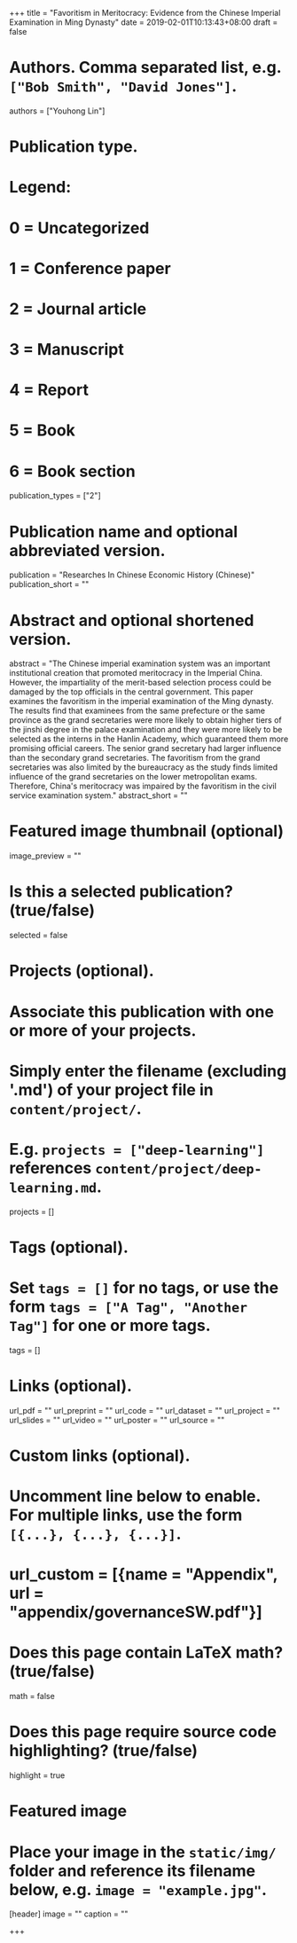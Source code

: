 +++
title = "Favoritism in Meritocracy: Evidence from the Chinese Imperial Examination in Ming Dynasty"
date = 2019-02-01T10:13:43+08:00
draft = false

# Authors. Comma separated list, e.g. `["Bob Smith", "David Jones"]`.
authors = ["Youhong Lin"]

# Publication type.
# Legend:
# 0 = Uncategorized
# 1 = Conference paper
# 2 = Journal article
# 3 = Manuscript
# 4 = Report
# 5 = Book
# 6 = Book section
publication_types = ["2"]

# Publication name and optional abbreviated version.
publication = "Researches In Chinese Economic History (Chinese)"
publication_short = ""

# Abstract and optional shortened version.
abstract = "The Chinese imperial examination system was an important institutional creation that promoted meritocracy in the Imperial China. However, the impartiality of the merit-based selection process could be damaged by the top officials in the central government. This paper examines the favoritism in the imperial examination of the Ming dynasty. The results find that examinees from the same prefecture or the same province as the grand secretaries were more likely to obtain higher tiers of the jinshi degree in the palace examination and they were more likely to be selected as the interns in the Hanlin Academy, which guaranteed them more promising official careers. The senior grand secretary had larger influence than the secondary grand secretaries. The favoritism from the grand secretaries was also limited by the bureaucracy as the study finds limited influence of the grand secretaries on the lower metropolitan exams. Therefore, China's meritocracy was impaired by the favoritism in the civil service examination system."
abstract_short = ""

# Featured image thumbnail (optional)
image_preview = ""

# Is this a selected publication? (true/false)
selected = false

# Projects (optional).
#   Associate this publication with one or more of your projects.
#   Simply enter the filename (excluding '.md') of your project file in `content/project/`.
#   E.g. `projects = ["deep-learning"]` references `content/project/deep-learning.md`.
projects = []

# Tags (optional).
#   Set `tags = []` for no tags, or use the form `tags = ["A Tag", "Another Tag"]` for one or more tags.
tags = []

# Links (optional).
url_pdf = ""
url_preprint = ""
url_code = ""
url_dataset = ""
url_project = ""
url_slides = ""
url_video = ""
url_poster = ""
url_source = ""

# Custom links (optional).
#   Uncomment line below to enable. For multiple links, use the form `[{...}, {...}, {...}]`.
# url_custom = [{name = "Appendix", url = "appendix/governanceSW.pdf"}]

# Does this page contain LaTeX math? (true/false)
math = false

# Does this page require source code highlighting? (true/false)
highlight = true

# Featured image
# Place your image in the `static/img/` folder and reference its filename below, e.g. `image = "example.jpg"`.
[header]
image = ""
caption = ""

+++
